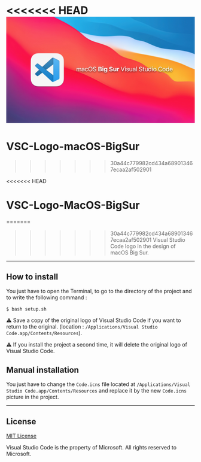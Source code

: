 <<<<<<< HEAD
<img src="resources/banner.png" >
=======
# VSC-Logo-macOS-BigSur
>>>>>>> 30a44c779982cd434a689013467ecaa2af502901


<<<<<<< HEAD
# VSC-Logo-MacOS-BigSur
=======
>>>>>>> 30a44c779982cd434a689013467ecaa2af502901
Visual Studio Code logo in the design of macOS Big Sur.

-----------------------------------------------
## How to install
You just have to open the Terminal, to go to the directory of the project and to write the
following command :
```
$ bash setup.sh
```
⚠️ Save a copy of the original logo of Visual Studio Code if you want to return to the original. (location : `/Applications/Visual Studio Code.app/Contents/Resources`).

⚠️ If you install the project a second time, it will delete the original logo of Visual Studio Code.

## Manual installation
You just have to change the `Code.icns` file
located at `/Applications/Visual Studio Code.app/Contents/Resources` and replace it by the new `Code.icns` picture in the project.

-----------------------------------------------
## License
[MIT License](LICENSE)

Visual Studio Code is the property of Microsoft. All rights reserved to Microsoft.
